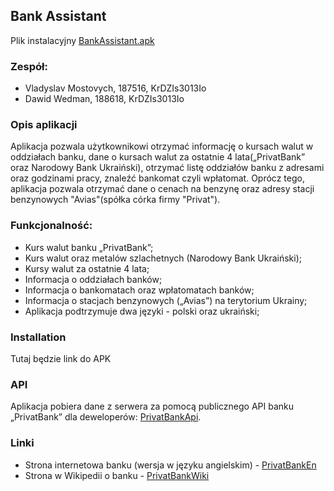 ## Bank Assistant
Plik instalacyjny [BankAssistant.apk]
### Zespół:
- Vladyslav Mostovych, 187516, KrDZIs3013Io
- Dawid Wedman, 188618, KrDZIs3013Io

### Opis aplikacji

Aplikacja pozwala użytkownikowi otrzymać informację o kursach walut w oddziałach banku, dane o kursach walut za ostatnie 4 lata(„PrivatBank” oraz Narodowy Bank Ukraiński), otrzymać listę oddziałów banku z adresami oraz godzinami pracy, znaleźć bankomat czyli wpłatomat. Oprócz tego, aplikacja pozwala otrzymać dane o cenach na benzynę oraz adresy stacji benzynowych "Avias"(spółka córka firmy "Privat").

### Funkcjonalność:

- Kurs walut banku „PrivatBank”;
- Kurs walut oraz metalów szlachetnych (Narodowy Bank Ukraiński);
- Kursy walut za ostatnie 4 lata;
- Informacja o oddziałach banków;
- Informacja o bankomatach oraz wpłatomatach banków;
- Informacja o stacjach benzynowych („Avias”) na terytorium Ukrainy;
- Aplikacja podtrzymuje dwa języki - polski oraz ukraiński;

### Installation

Tutaj będzie link do APK

### API

Aplikacja pobiera dane z serwera za pomocą publicznego API banku „PrivatBank” dla deweloperów: [PrivatBankApi].

### Linki
- Strona internetowa banku (wersja w języku angielskim) - [PrivatBankEn]
- Strona w Wikipedii o banku - [PrivatBankWiki]

[PrivatBankEn]: <http://en.privatbank.ua>
[PrivatBankWiki]: <https://pl.wikipedia.org/wiki/PrywatBank>
[PrivatBankApi]: <https://api.privatbank.ua>
[BankAssistant.apk]: <https://github.com/m0stwan1ed/BankAssistant/raw/265ab1bde2321991c6ffe42ddcf176b427df417e/BankAssistant.apk>
